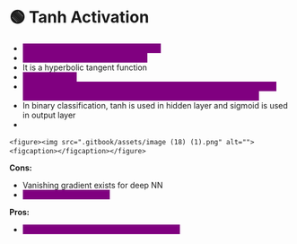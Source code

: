 # 🟢 Tanh Activation

* <mark style="color:purple;background-color:purple;">**Transforms value between -1 and +1**</mark>
* <mark style="color:purple;background-color:purple;">**Derivative ranges between 0 to 1**</mark>
* It is a hyperbolic tangent function
* <mark style="color:purple;background-color:purple;">**Zero centered**</mark>
* <mark style="color:purple;background-color:purple;">**For a medium sized NN it wont face any problem, but for very deep neural network we might still face vanishing gradient problem**</mark>
* In binary classification, tanh is used in hidden layer and sigmoid is used in output layer
*

    <figure><img src=".gitbook/assets/image (18) (1).png" alt=""><figcaption></figcaption></figure>

**Cons:**

* Vanishing gradient exists for deep NN
* <mark style="color:purple;background-color:purple;">Computations are more</mark>

**Pros:**

* <mark style="color:purple;background-color:purple;">Zero centered ⇒ Weight updation efficient</mark>
